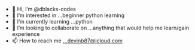 - 👋 Hi, I’m @dblacks-codes
- 👀 I’m interested in ...beginner python learning
- 🌱 I’m currently learning ...python
- 💞️ I’m looking to collaborate on ...anything that would help me learn/gain experience
- 📫 How to reach me ...devinb87@icloud.com

<!---
dblacks-codes/dblacks-codes is a ✨ special ✨ repository because its `README.md` (this file) appears on your GitHub profile.
You can click the Preview link to take a look at your changes.
--->
